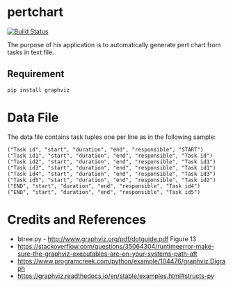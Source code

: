 # pertchart

[![Build Status](https://travis-ci.org/sisayie/pertchart.svg?branch=master)](https://travis-ci.org/sisayie/pertchart)

The purpose of his application is to automatically generate pert chart from tasks in text file.

## Requirement
`pip install graphviz`

# Data File
The data file contains task tuples one per line as in the following sample:
```
("Task id", "start", "duration", "end", "responsible", "START")
("Task id1", "start", "duration", "end", "responsible", "Task id")
("Task id2", "start", "duration", "end", "responsible", "Task id1")
("Task id3", "start", "duration", "end", "responsible", "Task id1")
("Task id4", "start", "duration", "end", "responsible", "Task id3")
("Task id5", "start", "duration", "end", "responsible", "Task id2")
("END", "start", "duration", "end", "responsible", "Task id4")
("END", "start", "duration", "end", "responsible", "Task id5")
```

# Credits and References
- btree.py - http://www.graphviz.org/pdf/dotguide.pdf Figure 13
- https://stackoverflow.com/questions/35064304/runtimeerror-make-sure-the-graphviz-executables-are-on-your-systems-path-aft
- https://www.programcreek.com/python/example/104476/graphviz.Digraph
- https://graphviz.readthedocs.io/en/stable/examples.html#structs-py
